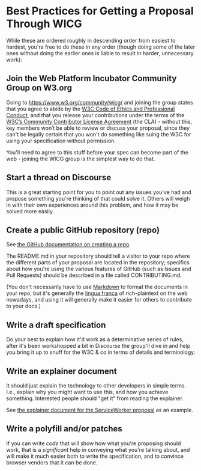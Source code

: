 # Best Practices for Getting a Proposal Through WICG

While these are ordered roughly in descending order from easiest to hardest, you're free to do these in any order (though doing some of the later ones without doing the earlier ones is liable to result in harder, unnecessary work):

## Join the Web Platform Incubator Community Group on W3.org

Going to https://www.w3.org/community/wicg/ and joining the group states that you agree to abide by the [W3C Code of Ethics and Professional Conduct](http://www.w3.org/Consortium/cepc/), and that you release your contributions under the terms of the [W3C’s Community Contributor License Agreement](https://www.w3.org/community/about/agreements/cla/) (the CLA) - without this, key members won’t be able to review or discuss your proposal, since they can't be legally certain that you won't do something like suing the W3C for using your specification without permission.

You'll need to agree to this stuff before your spec can become part of the web - joining the WICG group is the simplest way to do that.

## Start a thread on Discourse

This is a great starting point for you to point out any issues you've had and propose something you're thinking of that could solve it. Others will weigh in with their own experiences around this problem, and how it may be solved more easily.

## Create a public GitHub repository (repo)

See [the GitHub documentation on creating a repo](https://help.github.com/articles/create-a-repo/).

The README.md in your repository should tell a visitor to your repo where the different parts of your proposal are located in the repository; specifics about how you're using the various features of GitHub (such as Issues and Pull Requests) should be described in a file called CONTRIBUTING.md.

(You don't necessarily have to use [Markdown](https://help.github.com/articles/github-flavored-markdown/) to format the documents in your repo, but it's generally the [lingua franca](https://en.wikipedia.org/wiki/Lingua_franca) of rich-plaintext on the web nowadays, and using it will generally make it easier for others to contribute to your docs.)

## Write a draft specification

Do your best to explain how it'd work as a determinative series of rules, after it's been workshopped a bit in Discourse the group'll dive in and help you bring it up to snuff for the W3C & co in terms of details and terminology.

## Write an explainer document

It should just explain the technology to other developers in simple terms. I.e., explain why you might want to use this, and how you achieve something. Interested people should "get it" from reading the explainer.

See [the explainer document for the ServiceWorker proposal](https://github.com/slightlyoff/ServiceWorker/blob/master/explainer.md) as an example.

## Write a polyfill and/or patches

If you can write *code* that will show how what you're proposing should work, that is a *significant* help in conveying what you're talking about, and will make it much easier both to write the specification, and to convince browser vendors that it can be done.
